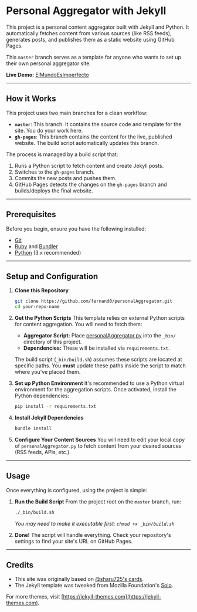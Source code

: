 # Personal Aggregator with Jekyll

This project is a personal content aggregator built with Jekyll and Python. It automatically fetches content from various sources (like RSS feeds), generates posts, and publishes them as a static website using GitHub Pages.

This `master` branch serves as a template for anyone who wants to set up their own personal aggregator site.

**Live Demo:** [ElMundoEsImperfecto](https://elmundoesimperfecto.com)

---

## How it Works

This project uses two main branches for a clean workflow:

*   **`master`**: This branch. It contains the source code and template for the site. You do your work here.
*   **`gh-pages`**: This branch contains the content for the live, published website. The build script automatically updates this branch.

The process is managed by a build script that:
1.  Runs a Python script to fetch content and create Jekyll posts.
2.  Switches to the `gh-pages` branch.
3.  Commits the new posts and pushes them.
4.  GitHub Pages detects the changes on the `gh-pages` branch and builds/deploys the final website.

---

## Prerequisites

Before you begin, ensure you have the following installed:
*   [Git](https://git-scm.com/)
*   [Ruby](https://www.ruby-lang.org/en/downloads/) and [Bundler](https://bundler.io/)
*   [Python](https://www.python.org/downloads/) (3.x recommended)

---

## Setup and Configuration

1.  **Clone this Repository**
    ```bash
    git clone https://github.com/fernand0/personalAggregator.git
    cd your-repo-name
    ```

2.  **Get the Python Scripts**
    This template relies on external Python scripts for content aggregation. You will need to fetch them:
    *   **Aggregator Script:** Place [personalAggregator.py](https://github.com/fernand0/scripts/blob/master/personalAggregator.py) into the `_bin/` directory of this project.
    *   **Dependencies:** These will be installed via `requirements.txt`.

    The build script (`_bin/build.sh`) assumes these scripts are located at specific paths. You **must** update these paths inside the script to match where you've placed them.

3.  **Set up Python Environment**
    It's recommended to use a Python virtual environment for the aggregation scripts.
    Once activated, install the Python dependencies:
    ```bash
    pip install -r requirements.txt
    ```

4.  **Install Jekyll Dependencies**
    ```bash
    bundle install
    ```

5.  **Configure Your Content Sources**
    You will need to edit your local copy of `personalAggregator.py` to fetch content from your desired sources (RSS feeds, APIs, etc.).

---

## Usage

Once everything is configured, using the project is simple:

1.  **Run the Build Script**
    From the project root on the `master` branch, run:
    ```bash
    ./_bin/build.sh
    ```
    *You may need to make it executable first: `chmod +x _bin/build.sh`*

2.  **Done!**
    The script will handle everything. Check your repository's settings to find your site's URL on GitHub Pages.

---
## Credits

*   This site was originally based on [@sharu725's cards](https://github.com/sharu725/cards).
*   The Jekyll template was tweaked from Mozilla Foundation's [Solo](https://soloist.ai/).

For more themes, visit [https://jekyll-themes.com](https://jekyll-themes.com).